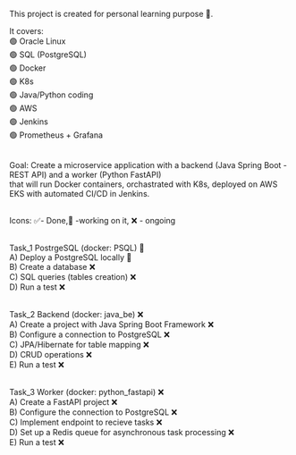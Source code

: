 This project is created for personal learning purpose 📖. 

It covers:
<br>🟢 Oracle Linux
<br>🟢 SQL (PostgreSQL)
<br>🟢 Docker
<br>🟢 K8s
<br>🟢 Java/Python coding
<br>🟢 AWS
<br>🟢 Jenkins
<br>🟢 Prometheus + Grafana


<br>Goal: Create a microservice application with a backend (Java Spring Boot - REST API) and a worker (Python FastAPI) 
<br>that will run Docker containers, orchastrated with K8s, deployed on AWS EKS with automated CI/CD in Jenkins.

<br>Icons: ✅- Done,🧠 -working on it, ❌ - ongoing

<br>Task_1 PostrgeSQL (docker: PSQL) 🧠
<br>A) Deploy a PostgreSQL locally 🧠
<br>B) Create a database ❌
<br>C) SQL queries (tables creation) ❌
<br>D) Run a test ❌

<br>Task_2 Backend (docker: java_be) ❌
<br>A) Create a project with Java Spring Boot Framework ❌
<br>B) Configure a connection to PostgreSQL ❌
<br>C) JPA/Hibernate for table mapping ❌
<br>D) CRUD operations ❌
<br>E) Run a test ❌

<br>Task_3 Worker (docker: python_fastapi) ❌
<br>A) Create a FastAPI project ❌
<br>B) Configure the connection to PostgreSQL ❌
<br>C) Implement endpoint to recieve tasks ❌
<br>D) Set up a Redis queue for asynchronous task processing ❌
<br>E) Run a test ❌
